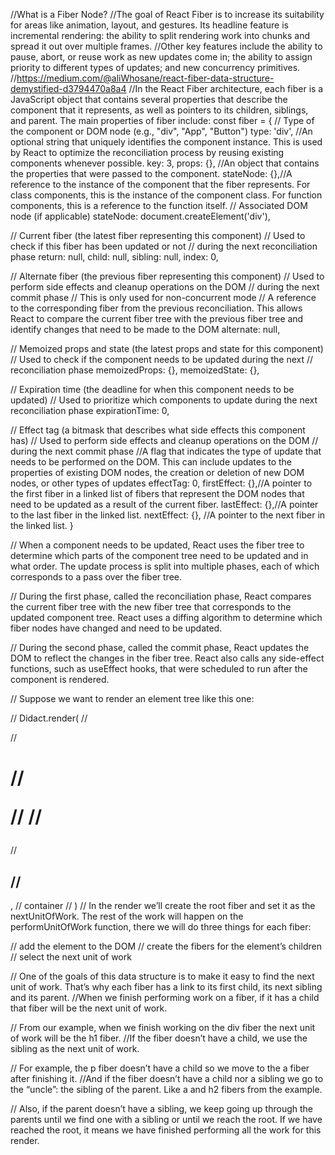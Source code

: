 //What is a Fiber Node?
//The goal of React Fiber is to increase its suitability for areas like animation, layout, and gestures. Its headline feature is incremental rendering: the ability to split rendering work into chunks and spread it out over multiple frames.
//Other key features include the ability to pause, abort, or reuse work as new updates come in; the ability to assign priority to different types of updates; and new concurrency primitives.
//https://medium.com/@aliWhosane/react-fiber-data-structure-demystified-d3794470a8a4
//In the React Fiber architecture, each fiber is a JavaScript object that contains several properties that describe the component that it represents, as well as pointers to its children, siblings, and parent. The main properties of fiber include:
const fiber = {
  // Type of the component or DOM node (e.g., "div", "App", "Button")
  type: 'div',
  //An optional string that uniquely identifies the component instance. This is used by React to optimize the reconciliation process by reusing existing components whenever possible.
  key: 3,
  props: {}, //An object that contains the properties that were passed to the component.
  stateNode: {},//A reference to the instance of the component that the fiber represents. For class components, this is the instance of the component class. For function components, this is a reference to the function itself.
  // Associated DOM node (if applicable)
  stateNode: document.createElement('div'),

  // Current fiber (the latest fiber representing this component)
  // Used to check if this fiber has been updated or not
  // during the next reconciliation phase
  return: null,
  child: null,
  sibling: null,
  index: 0,

  // Alternate fiber (the previous fiber representing this component)
  // Used to perform side effects and cleanup operations on the DOM
  // during the next commit phase
  // This is only used for non-concurrent mode
  // A reference to the corresponding fiber from the previous reconciliation. This allows React to compare the current fiber tree with the previous fiber tree and identify changes that need to be made to the DOM
  alternate: null,

  // Memoized props and state (the latest props and state for this component)
  // Used to check if the component needs to be updated during the next
  // reconciliation phase
  memoizedProps: {},
  memoizedState: {},

  // Expiration time (the deadline for when this component needs to be updated)
  // Used to prioritize which components to update during the next reconciliation phase
  expirationTime: 0,

  // Effect tag (a bitmask that describes what side effects this component has)
  // Used to perform side effects and cleanup operations on the DOM
  // during the next commit phase
  //A flag that indicates the type of update that needs to be performed on the DOM. This can include updates to the properties of existing DOM nodes, the creation or deletion of new DOM nodes, or other types of updates
  effectTag: 0,
  firstEffect: {},//A pointer to the first fiber in a linked list of fibers that represent the DOM nodes that need to be updated as a result of the current fiber.
  lastEffect: {},//A pointer to the last fiber in the linked list.
  nextEffect: {}, //A pointer to the next fiber in the linked list.
}

// When a component needs to be updated, React uses the fiber tree to determine which parts of the component tree need to be updated and in what order. The update process is split into multiple phases, each of which corresponds to a pass over the fiber tree.

// During the first phase, called the reconciliation phase, React compares the current fiber tree with the new fiber tree that corresponds to the updated component tree. React uses a diffing algorithm to determine which fiber nodes have changed and need to be updated.

// During the second phase, called the commit phase, React updates the DOM to reflect the changes in the fiber tree. React also calls any side-effect functions, such as useEffect hooks, that were scheduled to run after the component is rendered.

// Suppose we want to render an element tree like this one:

// Didact.render(
//   <div>
//     <h1>
//       <p />
//       <a />
//     </h1>
//     <h2 />
//   </div>,
//   container
// )
// In the render we’ll create the root fiber and set it as the nextUnitOfWork. The rest of the work will happen on the performUnitOfWork function, there we will do three things for each fiber:

// add the element to the DOM
// create the fibers for the element’s children
// select the next unit of work

// One of the goals of this data structure is to make it easy to find the next unit of work. That’s why each fiber has a link to its first child, its next sibling and its parent.
//When we finish performing work on a fiber, if it has a child that fiber will be the next unit of work.

// From our example, when we finish working on the div fiber the next unit of work will be the h1 fiber.
//If the fiber doesn’t have a child, we use the sibling as the next unit of work.

// For example, the p fiber doesn’t have a child so we move to the a fiber after finishing it.
//And if the fiber doesn’t have a child nor a sibling we go to the “uncle”: the sibling of the parent. Like a and h2 fibers from the example.

// Also, if the parent doesn’t have a sibling, we keep going up through the parents until we find one with a sibling or until we reach the root. If we have reached the root, it means we have finished performing all the work for this render.
